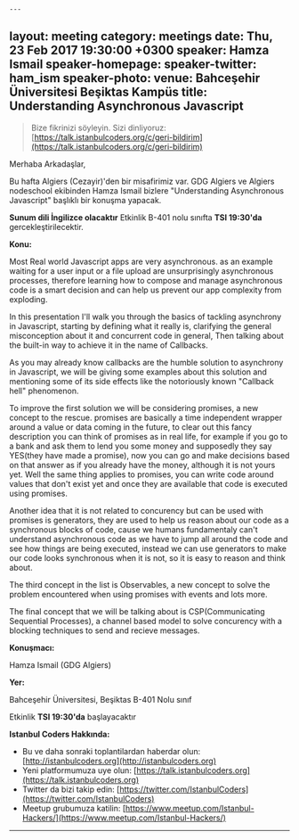     ---
layout: meeting
category: meetings
date: Thu, 23 Feb 2017 19:30:00 +0300
speaker: Hamza Ismail
speaker-homepage:
speaker-twitter: ham_ism
speaker-photo:
venue: Bahceşehir Üniversitesi Beşiktas Kampüs
title: Understanding Asynchronous Javascript
---

> Bize fikrinizi söyleyin. Sizi dinliyoruz: [https://talk.istanbulcoders.org/c/geri-bildirim](https://talk.istanbulcoders.org/c/geri-bildirim)

Merhaba Arkadaşlar,

Bu hafta Algiers (Cezayir)'den bir misafirimiz var. GDG Algiers ve Algiers nodeschool ekibinden Hamza Ismail bizlere "Understanding Asynchronous Javascript" başlıklı bir konuşma yapacak.

__Sunum dili İngilizce olacaktır__
Etkinlik B-401 nolu sınıfta __TSI 19:30'da__ gercekleştirilecektir.

**Konu:**

Most Real world Javascript apps are very asynchronous. as an example waiting for a user input or a file upload are unsurprisingly asynchronous processes, therefore learning how to compose and manage asynchronous code is a smart decision and can help us prevent our app complexity from exploding.

In this presentation I'll walk you through the basics of tackling asynchrony in Javascript,
starting by defining what it really is, clarifying the general misconception about it and concurrent code in general,
Then talking about the built-in way to achieve it in the name of Callbacks.

As you may already know callbacks are the humble solution to asynchrony in Javascript,
we will be giving some examples about this solution and mentioning some of its side effects like the notoriously known
"Callback hell" phenomenon.

To improve the first solution we will be considering promises, a new concept to the rescue.
promises are basically a time independent wrapper around a value or data coming in the future, to clear out this fancy description you can think of promises as in real life, for example
if you go to a bank and ask them to lend you some money and supposedly they say YES(they have made a promise), now you can go and make decisions based on that answer as if you already have the money, although it is not yours yet.
Well the same thing applies to promises, you can write code around values that don't exist yet and once they are available that code is executed using promises.

Another idea that it is not related to concurency but can be used with promises is generators, they are used to help us reason about our code as a synchronous blocks of code, cause we humans fundamentaly can't understand asynchronous code as we have to jump all around the code and see how things are being executed, instead we can use generators to make our code looks synchronous when it is not, so it is easy to reason and think about.

The third concept in the list is Observables, a new concept to solve the problem encountered when using promises with events and lots more.

The final concept that we will be talking about is CSP(Communicating Sequential Processes), a channel based model to solve concurency with a blocking techniques to send and recieve messages.


**Konuşmacı:**

Hamza Ismail (GDG Algiers)

**Yer:**

Bahceşehir Üniversitesi, Beşiktas B-401 Nolu sınıf

Etkinlik __TSI 19:30'da__ başlayacaktır

**Istanbul Coders Hakkında:**

- Bu ve daha sonraki toplantilardan haberdar olun: [http://istanbulcoders.org](http://istanbulcoders.org)
- Yeni platformumuza uye olun: [https://talk.istanbulcoders.org](https://talk.istanbulcoders.org)
- Twitter da bizi takip edin: [https://twitter.com/IstanbulCoders](https://twitter.com/IstanbulCoders)
- Meetup grubumuza katilin: [https://www.meetup.com/Istanbul-Hackers/](https://www.meetup.com/Istanbul-Hackers/)

----
